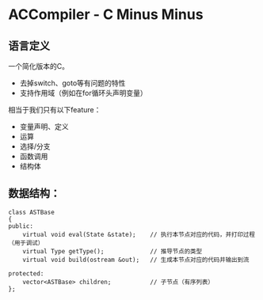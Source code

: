 # ACCompiler - C Minus Minus

## 语言定义

一个简化版本的C。  
- 去掉switch、goto等有问题的特性
- 支持作用域（例如在for循环头声明变量）

相当于我们只有以下feature：  
- 变量声明、定义
- 运算
- 选择/分支
- 函数调用
- 结构体

## 数据结构：

```
class ASTBase
{
public:
    virtual void eval(State &state);    // 执行本节点对应的代码，并打印过程（用于调试）
    virtual Type getType();             // 推导节点的类型
    virtual void build(ostream &out);   // 生成本节点对应的代码并输出到流

protected:
    vector<ASTBase> children;           // 子节点（有序列表）
};
```